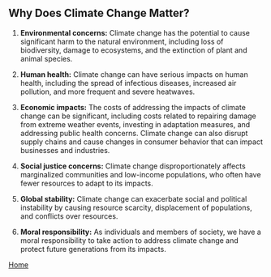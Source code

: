## Why Does Climate Change Matter?
1) **Environmental concerns:** Climate change has the potential to cause significant harm to the natural environment, including loss of biodiversity, damage to ecosystems, and the extinction of plant and animal species.

2) **Human health:** Climate change can have serious impacts on human health, including the spread of infectious diseases, increased air pollution, and more frequent and severe heatwaves.

3) **Economic impacts:** The costs of addressing the impacts of climate change can be significant, including costs related to repairing damage from extreme weather events, investing in adaptation measures, and addressing public health concerns. Climate change can also disrupt supply chains and cause changes in consumer behavior that can impact businesses and industries.

4) **Social justice concerns:** Climate change disproportionately affects marginalized communities and low-income populations, who often have fewer resources to adapt to its impacts.

5) **Global stability:** Climate change can exacerbate social and political instability by causing resource scarcity, displacement of populations, and conflicts over resources.

6) **Moral responsibility:** As individuals and members of society, we have a moral responsibility to take action to address climate change and protect future generations from its impacts.

[Home](https://anl059.github.io/syn1-climate-change/)

